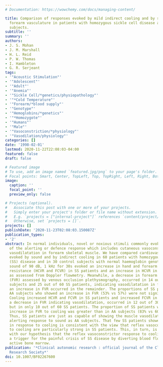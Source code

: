 ```yaml
---
# Documentation: https://wowchemy.com/docs/managing-content/

title: Comparison of responses evoked by mild indirect cooling and by sound in the
  forearm vasculature in patients with homozygous sickle cell disease and in normal
  subjects.
subtitle: ''
summary: ''
authors:
- J. S. Mohan
- J. M. Marshall
- H. L. Reid
- P. W. Thomas
- I. Hambleton
- G. R. Serjeant
tags:
- '"Acoustic Stimulation"'
- '"Adolescent"'
- '"Adult"'
- '"Anemia"'
- '"Sickle Cell/*genetics/physiopathology"'
- '"*Cold Temperature"'
- '"Forearm/*blood supply"'
- '"Genotype"'
- '"Hemoglobins/*genetics"'
- '"*Homozygote"'
- '"Humans"'
- '"Male"'
- '"Vasoconstriction/*physiology"'
- '"Vasodilation/physiology"'
categories: []
date: '1998-02-01'
lastmod: 2020-11-22T22:08:03-04:00
featured: false
draft: false

# Featured image
# To use, add an image named `featured.jpg/png` to your page's folder.
# Focal points: Smart, Center, TopLeft, Top, TopRight, Left, Right, BottomLeft, Bottom, BottomRight.
image:
  caption: ''
  focal_point: ''
  preview_only: false

# Projects (optional).
#   Associate this post with one or more of your projects.
#   Simply enter your project's folder or file name without extension.
#   E.g. `projects = ["internal-project"]` references `content/project/deep-learning/index.md`.
#   Otherwise, set `projects = []`.
projects: []
publishDate: '2020-11-23T02:08:03.150087Z'
publication_types:
- '2'
abstract: In normal individuals, novel or noxious stimuli commonly evoke the pattern
  of the alerting or defence response which includes cutaneous vasoconstriction, but
  vasodilatation in forearm skeletal muscle. We have compared cardiovascular responses
  evoked by sound and by indirect cooling in 60 patients with homozygous sickle cell
  (SS) disease and in 30 control subjects with normal haemoglobin genotype (AA). A
  sound of 90 dB, 1 kHz for 30s evoked an increase in hand and forearm cutaneous vascular
  resistance (HCVR and FCVR) in SS patients and an increase in HCVR in AA subjects,
  as assessed from Doppler flowmetry. Meanwhile, a decrease in forearm vascular resistance
  (FVR) assessed by venous occlusion plethysmography, occurred in 14 out of 30 AA
  subjects and 25 out of 60 SS patients, indicating vasodilatation in forearm muscle;
  an increase in FVR occurred in the remainder. The proportions of SS patients and
  AA subjects who showed an increase in FVR (53% vs 57%) were not significantly different.
  Cooling increased HCVR and FCVR in SS patients and increased FCVR in AA subjects;
  a decrease in FVR indicating vasodilatation, occurred in 12 out of 30 AA subjects,
  but in only 10 out of 60 SS patients. The proportion of SS patients who showed an
  increase in FVR to cooling was greater than in AA subjects (83% vs 60%, P < 0.05).
  Thus, SS patients are just as capable of showing the muscle vasodilatation of the
  alerting response to sound as AA subjects. That few SS patients showed muscle vasodilatation
  in response to cooling is consistent with the view that reflex vasoconstrictor responses
  to cooling are particularly strong in SS patients. This, in turn, is consistent
  with our hypothesis that the reflex vasoconstrictor response to cooling acts as
  a trigger for the painful crisis of SS disease by diverting blood flow away from
  active bone marrow.
publication: '*Clinical autonomic research : official journal of the Clinical Autonomic
  Research Society*'
doi: 10.1007/BF02267600
---
```

